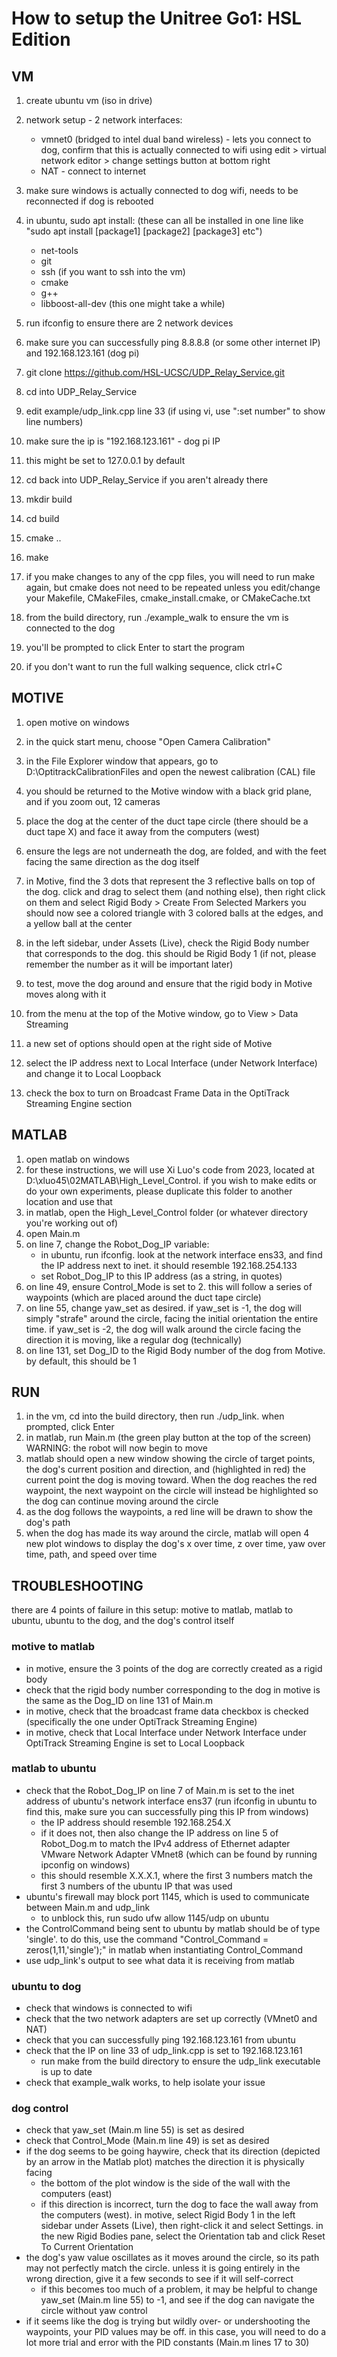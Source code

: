 # How to setup the Unitree Go1: HSL Edition

## VM
1. create ubuntu vm (iso in drive)
2. network setup - 2 network interfaces:
   - vmnet0 (bridged to intel dual band wireless) - lets you connect to dog, confirm that this is actually connected to wifi using edit > virtual network editor > change settings button at bottom right
   - NAT - connect to internet

3. make sure windows is actually connected to dog wifi, needs to be reconnected if dog is rebooted

4. in ubuntu, sudo apt install: (these can all be installed in one line like "sudo apt install [package1] [package2] [package3] etc")
    - net-tools
    - git
    - ssh (if you want to ssh into the vm)
    - cmake
    - g++
    - libboost-all-dev (this one might take a while)

5. run ifconfig to ensure there are 2 network devices
6. make sure you can successfully ping 8.8.8.8 (or some other internet IP) and 192.168.123.161 (dog pi)

7. git clone https://github.com/HSL-UCSC/UDP_Relay_Service.git
8. cd into UDP_Relay_Service
9. edit example/udp_link.cpp line 33 (if using vi, use ":set number" to show line numbers)
10. make sure the ip is "192.168.123.161" - dog pi IP
11. this might be set to 127.0.0.1 by default
12. cd back into UDP_Relay_Service if you aren't already there
13. mkdir build
14. cd build
15. cmake ..
16. make

17. if you make changes to any of the cpp files, you will need to run make again, but cmake does not need to be repeated unless you edit/change your Makefile, CMakeFiles, cmake_install.cmake, or CMakeCache.txt

18. from the build directory, run ./example_walk to ensure the vm is connected to the dog
19. you'll be prompted to click Enter to start the program
20. if you don't want to run the full walking sequence, click ctrl+C

## MOTIVE
1. open motive on windows
2. in the quick start menu, choose "Open Camera Calibration"
3. in the File Explorer window that appears, go to D:\OptitrackCalibrationFiles and open the newest calibration (CAL) file
4. you should be returned to the Motive window with a black grid plane, and if you zoom out, 12 cameras
5. place the dog at the center of the duct tape circle (there should be a duct tape X) and face it away from the computers (west)
6. ensure the legs are not underneath the dog, are folded, and with the feet facing the same direction as the dog itself
7. in Motive, find the 3 dots that represent the 3 reflective balls on top of the dog. click and drag to select them (and nothing else), then right click on them and select Rigid Body > Create From Selected Markers
you should now see a colored triangle with 3 colored balls at the edges, and a yellow ball at the center
8. in the left sidebar, under Assets (Live), check the Rigid Body number that corresponds to the dog. this should be Rigid Body 1 (if not, please remember the number as it will be important later)
9. to test, move the dog around and ensure that the rigid body in Motive moves along with it

10. from the menu at the top of the Motive window, go to View > Data Streaming
11. a new set of options should open at the right side of Motive
12. select the IP address next to Local Interface (under Network Interface) and change it to Local Loopback
13. check the box to turn on Broadcast Frame Data in the OptiTrack Streaming Engine section

## MATLAB
1. open matlab on windows
2. for these instructions, we will use Xi Luo's code from 2023, located at D:\xluo45\02MATLAB\High_Level_Control. if you wish to make edits or do your own experiments, please duplicate this folder to another location and use that
3. in matlab, open the High_Level_Control folder (or whatever directory you're working out of)
4. open Main.m
5. on line 7, change the Robot_Dog_IP variable:
   - in ubuntu, run ifconfig. look at the network interface ens33, and find the IP address next to inet. it should resemble 192.168.254.133
   - set Robot_Dog_IP to this IP address (as a string, in quotes)
6. on line 49, ensure Control_Mode is set to 2. this will follow a series of waypoints (which are placed around the duct tape circle)
7. on line 55, change yaw_set as desired. if yaw_set is -1, the dog will simply "strafe" around the circle, facing the initial orientation the entire time. if yaw_set is -2, the dog will walk around the circle facing the direction it is moving, like a regular dog (technically)
8. on line 131, set Dog_ID to the Rigid Body number of the dog from Motive. by default, this should be 1

## RUN
1. in the vm, cd into the build directory, then run ./udp_link. when prompted, click Enter
2. in matlab, run Main.m (the green play button at the top of the screen) WARNING: the robot will now begin to move
3. matlab should open a new window showing the circle of target points, the dog's current position and direction, and (highlighted in red) the current point the dog is moving toward. When the dog reaches the red waypoint, the next waypoint on the circle will instead be highlighted so the dog can continue moving around the circle
4. as the dog follows the waypoints, a red line will be drawn to show the dog's path
5. when the dog has made its way around the circle, matlab will open 4 new plot windows to display the dog's x over time, z over time, yaw over time, path, and speed over time

## TROUBLESHOOTING
there are 4 points of failure in this setup: motive to matlab, matlab to ubuntu, ubuntu to the dog, and the dog's control itself

### motive to matlab
- in motive, ensure the 3 points of the dog are correctly created as a rigid body
- check that the rigid body number corresponding to the dog in motive is the same as the Dog_ID on line 131 of Main.m
- in motive, check that the broadcast frame data checkbox is checked (specifically the one under OptiTrack Streaming Engine)
- in motive, check that Local Interface under Network Interface under OptiTrack Streaming Engine is set to Local Loopback

### matlab to ubuntu
- check that the Robot_Dog_IP on line 7 of Main.m is set to the inet address of ubuntu's network interface ens37 (run ifconfig in ubuntu to find this, make sure you can successfully ping this IP from windows)
  - the IP address should resemble 192.168.254.X
  - if it does not, then also change the IP address on line 5 of Robot_Dog.m to match the IPv4 address of Ethernet adapter VMware Network Adapter VMnet8 (which can be found by running ipconfig on windows)
  - this should resemble X.X.X.1, where the first 3 numbers match the first 3 numbers of the ubuntu IP that was used
- ubuntu's firewall may block port 1145, which is used to communicate between Main.m and udp_link
  - to unblock this, run sudo ufw allow 1145/udp on ubuntu
- the ControlCommand being sent to ubuntu by matlab should be of type 'single'. to do this, use the command "Control_Command = zeros(1,11,'single');" in matlab when instantiating Control_Command
- use udp_link's output to see what data it is receiving from matlab

### ubuntu to dog
- check that windows is connected to wifi
- check that the two network adapters are set up correctly (VMnet0 and NAT)
- check that you can successfully ping 192.168.123.161 from ubuntu
- check that the IP on line 33 of udp_link.cpp is set to 192.168.123.161
  - run make from the build directory to ensure the udp_link executable is up to date
- check that example_walk works, to help isolate your issue

### dog control
- check that yaw_set (Main.m line 55) is set as desired
- check that Control_Mode (Main.m line 49) is set as desired
- if the dog seems to be going haywire, check that its direction (depicted by an arrow in the Matlab plot) matches the direction it is physically facing
  - the bottom of the plot window is the side of the wall with the computers (east)
  - if this direction is incorrect, turn the dog to face the wall away from the computers (west). in motive, select Rigid Body 1 in the left sidebar under Assets (Live), then right-click it and select Settings. in the new Rigid Bodies pane, select the Orientation tab and click Reset To Current Orientation
- the dog's yaw value oscillates as it moves around the circle, so its path may not perfectly match the circle. unless it is going entirely in the wrong direction, give it a few seconds to see if it will self-correct
  - if this becomes too much of a problem, it may be helpful to change yaw_set (Main.m line 55) to -1, and see if the dog can navigate the circle without yaw control
- if it seems like the dog is trying but wildly over- or undershooting the waypoints, your PID values may be off. in this case, you will need to do a lot more trial and error with the PID constants (Main.m lines 17 to 30)